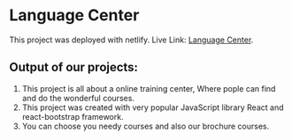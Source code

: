 # Language Center

This project was deployed with netlify. Live Link:  [Language Center](https://nifty-kirch-15c9f3.netlify.app/).

## Output of our projects:

1. This project is all about a online training center, Where pople can find and do the wonderful courses.
2. This project was created with very popular JavaScript library React and react-bootstrap framework.
3. You can choose you needy courses and also our brochure courses.
